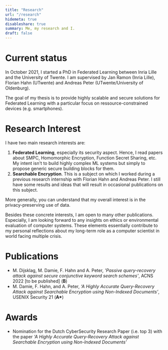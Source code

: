 ```yaml
---
title: "Research"
url: "/research"
hidemeta: true
disableshare: true
summary: Me, my research and I.
draft: false
---
```


# Current status

In October 2021, I started a PhD in Federated Learning between Inria Lille and the University of Twente. I am supervised by Jan Ramon (Inria Lille), Florian Hahn (UTwente) and Andreas Peter (UTwente/University of Oldenburg).

The goal of my thesis is to provide highly scalable and secure solutions for Federated Learning with a particular focus on ressource-constrained devices (e.g. smartphones).

# Research Interest

I have two main research interests are:

1. **Federated Learning**, especially its security aspect. Hence, I read papers about SMPC, Homomorphic Encryption, Function Secret Sharing, etc. My intent isn't to build highly complex ML systems but simply to propose generic secure building blocks for them.
2. **Searchable Encryption**. This is a subject on which I worked during a previous research internship with Florian Hahn and Andreas Peter. I still have some results and ideas that will result in occasional publications on this subject.

More generally, you can understand that my overall interest is in the privacy-preserving use of data.

Besides these concrete interests, I am open to many other publications. Especially, I am looking forward to any insights on ethics or environmental evaluation of computer systems. These elements essentially contribute to my personal reflections about my long-term role as a computer scientist in world facing multiple crisis.

# Publications

- M. Dijsklag, M. Damie, F. Hahn and A. Peter, *'Passive query-recovery attack against secure conjunctive keyword search schemes'*, ACNS 2022 [to be published] (**B**)
- M. Damie, F. Hahn, and A. Peter, *‘A Highly Accurate Query-Recovery Attack against Searchable Encryption using Non-Indexed Documents’*, USENIX Security 21 (**A\***)

# Awards

- Nomination for the Dutch CyberSecurity Research Paper (i.e. top 3) with the paper *‘A Highly Accurate Query-Recovery Attack against Searchable Encryption using Non-Indexed Documents’*
